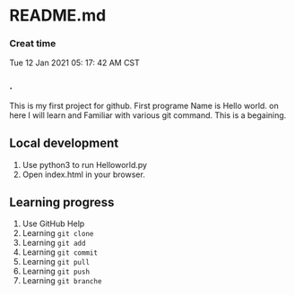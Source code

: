 # README.md
### Creat time   
Tue 12 Jan 2021 05:  17:  42 AM CST

### .
This is my first project for github. First programe Name is Hello world.
on here I will learn and Familiar with various git command. This is a begaining.

## Local development

1. Use python3 to run Helloworld.py
2. Open index.html in your browser.

## Learning progress

1. Use GitHub Help
2. Learning `git clone`
3. Learning `git add`
4. Learning `git commit`
5. Learning `git pull`
6. Learning `git push`
7. Learning `git branche`
